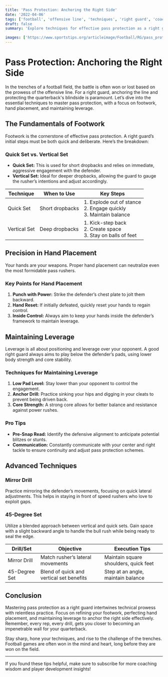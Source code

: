 ```yaml
---
title: 'Pass Protection: Anchoring the Right Side'
date: '2022-04-06'
tags: ['football', 'offensive line', 'techniques', 'right guard', 'coaching', 'player development', 'footwork', 'hand placement', 'leverage']
draft: false
summary: 'Explore techniques for effective pass protection as a right guard, focusing on footwork, hand placement, and maintaining leverage.'

images: ['https://www.sportstips.org/articleimage/Football/RG/pass_protection_anchoring_the_right_side.webp']
---
```


# Pass Protection: Anchoring the Right Side

In the trenches of a football field, the battle is often won or lost based on the prowess of the offensive line. For a right guard, anchoring the line and protecting the quarterback's blindside is paramount. Let’s dive into the essential techniques to master pass protection, with a focus on footwork, hand placement, and maintaining leverage.

## The Fundamentals of Footwork

Footwork is the cornerstone of effective pass protection. A right guard’s initial steps must be both quick and deliberate. Here’s the breakdown:

### Quick Set vs. Vertical Set

- **Quick Set:** This is used for short dropbacks and relies on immediate, aggressive engagement with the defender.
- **Vertical Set:** Ideal for deeper dropbacks, allowing the guard to gauge the rusher’s intentions and adjust accordingly.

| Technique    | When to Use              | Key Steps                          |
|--------------|--------------------------|------------------------------------|
| Quick Set    | Short dropbacks          | 1. Explode out of stance <br/> 2. Engage quickly <br/> 3. Maintain balance         |
| Vertical Set | Deep dropbacks           | 1. Kick-step back <br/> 2. Create space <br/> 3. Stay on balls of feet             |

## Precision in Hand Placement

Your hands are your weapons. Proper hand placement can neutralize even the most formidable pass rushers.

### Key Points for Hand Placement

1. **Punch with Power:** Strike the defender’s chest plate to jolt them backward.
2. **Hand Reset:** If initially defeated, quickly reset your hands to regain control.
3. **Inside Control:** Always aim to keep your hands inside the defender’s framework to maintain leverage.

## Maintaining Leverage

Leverage is all about positioning and leverage over your opponent. A good right guard always aims to play below the defender’s pads, using lower body strength and core stability.

### Techniques for Maintaining Leverage

1. **Low Pad Level:** Stay lower than your opponent to control the engagement.
2. **Anchor Drill:** Practice sinking your hips and digging in your cleats to prevent being driven back.
3. **Core Strength:** A strong core allows for better balance and resistance against power rushes.

### Pro Tips

- **Pre-Snap Read:** Identify the defensive alignment to anticipate potential blitzes or stunts.
- **Communication:** Constantly communicate with your center and right tackle to ensure continuity and adjust pass protection schemes.

## Advanced Techniques

### Mirror Drill

Practice mirroring the defender’s movements, focusing on quick lateral adjustments. This helps in staying in front of speed rushers who love to exploit gaps.

### 45-Degree Set

Utilize a blended approach between vertical and quick sets. Gain space with a slight backward angle to handle the bull rush while being ready to seal the edge.

| Drill/Set           | Objective                                   | Execution Tips                         |
|---------------------|---------------------------------------------|----------------------------------------|
| Mirror Drill        | Match rusher’s lateral movements            | Maintain square shoulders, quick feet  |
| 45-Degree Set       | Blend of quick and vertical set benefits    | Step at an angle, maintain balance     |

## Conclusion

Mastering pass protection as a right guard intertwines technical prowess with relentless practice. Focus on refining your footwork, perfecting hand placement, and maintaining leverage to anchor the right side effectively. Remember, every rep, every drill, gets you closer to becoming an impenetrable wall for your quarterback.

Stay sharp, hone your techniques, and rise to the challenge of the trenches. Football games are often won in the mind and heart, long before they are won on the field.

---

If you found these tips helpful, make sure to subscribe for more coaching wisdom and player development insights!
